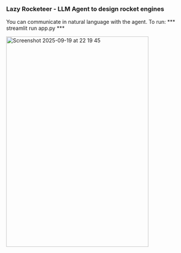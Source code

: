 ### Lazy Rocketeer - LLM Agent to design rocket engines 

You can communicate in natural language with the agent. To run: *** streamlit run app.py ***

<img width="382" height="564" alt="Screenshot 2025-09-19 at 22 19 45" src="https://github.com/user-attachments/assets/5938427e-1f28-47bc-a2d9-7b8fd618fdb8" />
